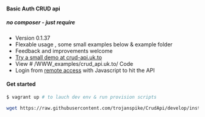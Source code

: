 #### Basic Auth CRUD api
##### no composer - just require
- Version 0.1.37
- Flexable usage , some small examples below & example folder
- Feedback and improvements welcome 
- [Try a small demo at crud-api.uk.to](http://crud-api.uk.to " Basic crud - rest API  ")
- View # /WWW_examples/crud_api.uk.to/ Code
- Login from [remote access](http://crud-api-remote.uk.to " Basic crud - rest API #remote ") with Javascript to hit the API

#### Get started

```bash
$ vagrant up # to lauch dev env & run provision scripts
```

```bash
wget https://raw.githubusercontent.com/trojanspike/CrudApi/develop/install.sh && chmod +x install.sh && ./install.sh
```
